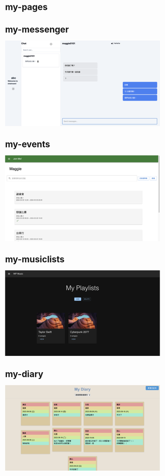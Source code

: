 # my-pages

# my-messenger
![image](https://github.com/maggie0101/my-pages/blob/main/my-messenger-screenshot.png)

# my-events
![image](https://github.com/maggie0101/my-pages/blob/main/my-events-screenshot.png)


# my-musiclists
![image](https://github.com/maggie0101/my-pages/blob/main/my-musiclist-screenshot.png)


# my-diary
![image](https://github.com/maggie0101/my-pages/blob/main/my-diary-screenshot.png)

